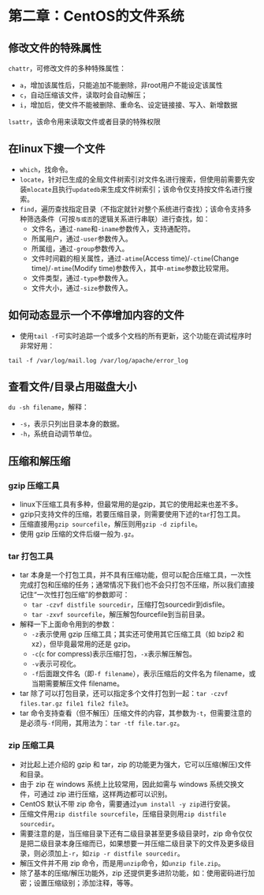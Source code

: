 # 第二章：CentOS的文件系统

## 修改文件的特殊属性
`chattr`，可修改文件的多种特殊属性：
- `a`，增加该属性后，只能追加不能删除，非root用户不能设定该属性
- `c`，自动压缩该文件，读取时会自动解压；
- `i`，增加后，使文件不能被删除、重命名、设定链接接、写入、新增数据

`lsattr`，该命令用来读取文件或者目录的特殊权限

## 在linux下搜一个文件
- `which`，找命令。
- `locate`，针对已生成的全局文件树索引对文件名进行搜索，但使用前需要先安装`mlocate`且执行`updatedb`来生成文件树索引；该命令仅支持按文件名进行搜索。
- `find`，遍历查找指定目录（不指定就针对整个系统进行查找）；该命令支持多种筛选条件（可按`与或否`的逻辑关系进行串联）进行查找，如：
  - 文件名，通过`-name`和`-iname`参数传入，支持通配符。
  - 所属用户，通过`-user`参数传入。
  - 所属组，通过`-group`参数传入。
  - 文件时间戳的相关属性，通过`-atime`(Access time)/`-ctime`(Change time)/`-mtime`(Modify time)参数传入，其中`-mtime`参数比较常用。
  - 文件类型，通过`-type`参数传入。
  - 文件大小，通过`-size`参数传入。

## 如何动态显示一个不停增加内容的文件
- 使用`tail -f`可实时追踪一个或多个文档的所有更新，这个功能在调试程序时非常好用：
```
tail -f /var/log/mail.log /var/log/apache/error_log
```

## 查看文件/目录占用磁盘大小
`du -sh filename`，解释：
- `-s`，表示只列出目录本身的数据。
- `-h`，系统自动调节单位。

## 压缩和解压缩
### gzip 压缩工具
- linux下压缩工具有多种，但最常用的是gzip，其它的使用起来也差不多。
- gzip只支持文件的压缩，若要压缩目录，则需要使用下述的`tar`打包工具。
- 压缩直接用`gzip sourcefile`，解压则用`gzip -d zipfile`。
- 使用 gzip 压缩的文件后缀一般为`.gz`。

### tar 打包工具
- tar 本身是一个打包工具，并不具有压缩功能，但可以配合压缩工具，一次性完成打包和压缩的任务；通常情况下我们也不会只打包不压缩，所以我们直接记住“一次性打包压缩”的参数即可：
    - `tar -czvf distfile sourcedir`，压缩打包sourcedir到disfile。
    - `tar -zxvf sourcefile`，解压解包fourcefile到当前目录。
- 解释一下上面命令用到的参数：
    - `-z`表示使用 gzip 压缩工具；其实还可使用其它压缩工具（如 bzip2 和 xz），但毕竟最常用的还是 gzip。
    - `-c`(`c` for compress)表示压缩打包，`-x`表示解压解包。
    - `-v`表示可视化。
    - `-f`后面跟文件名（即`-f filename`），表示压缩后的文件名为 filename，或当期需要解压文件 filename。
- tar 除了可以打包目录，还可以指定多个文件打包到一起：`tar -czvf files.tar.gz file1 file2 file3`。
- tar 命令支持查看（但不解压）压缩文件的内容，其参数为`-t`，但需要注意的是必须与`-f`同用，其用法为：`tar -tf file.tar.gz`。

### zip 压缩工具
- 对比起上述介绍的 gzip 和 tar，zip 的功能更为强大，它可以压缩(解压)文件和目录。
- 由于 zip 在 windows 系统上比较常用，因此如需与 windows 系统交换文件，可通过 zip 进行压缩，这样两边都可以识别。
- CentOS 默认不带 zip 命令，需要通过`yum install -y zip`进行安装。
- 压缩文件用`zip distfile sourcefile`，压缩目录则用`zip distfile sourcedir`。
- 需要注意的是，当压缩目录下还有二级目录甚至更多级目录时，zip 命令仅仅是把二级目录本身压缩而已，如果想要一并压缩二级目录下的文件及更多级目录，则必须加上`-r`，如`zip -r distfile sourcedir`。
- 解压文件并不用 zip 命令，而是用`unzip`命令，如`unzip file.zip`。
- 除了基本的压缩/解压功能外，zip 还提供更多进阶功能，如：使用密码进行加密；设置压缩级别；添加注释，等等。